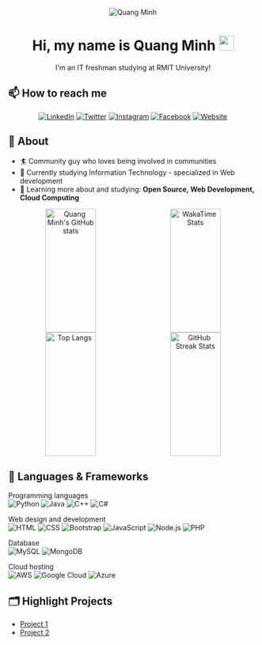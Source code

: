 <div align="center">

![Quang Minh](https://repository-images.githubusercontent.com/588181932/e36ec678-7984-4cdd-8e4c-a3932772ff8e)

# Hi, my name is Quang Minh <img src="https://raw.githubusercontent.com/MartinHeinz/MartinHeinz/master/wave.gif" width="30px">
I'm an IT freshman studying at RMIT University!

</div>

## 📫 How to reach me

<div align="center">

[![LinkedIn](https://img.shields.io/badge/-LinkedIn-blue?style=flat-square&logo=Linkedin&logoColor=white&link=https://www.linkedin.com/in/yourusername/)](https://www.linkedin.com/in/yourusername/)
[![Twitter](https://img.shields.io/badge/-Twitter-blue?style=flat-square&logo=Twitter&logoColor=white&link=https://twitter.com/yourusername)](https://twitter.com/yourusername)
[![Instagram](https://img.shields.io/badge/-Instagram-purple?style=flat-square&logo=Instagram&logoColor=white&link=https://www.instagram.com/yourusername/)](https://www.instagram.com/qminh1142/)
[![Facebook](https://img.shields.io/badge/-Facebook-blue?style=flat-square&logo=Facebook&logoColor=white&link=https://www.facebook.com/yourusername/)](https://www.facebook.com/Phamlequangminh0790)
[![Website](https://img.shields.io/badge/-Website-black?style=flat-square&logo=Google-Chrome&logoColor=white&link=https://yourwebsite.com)](https://yourwebsite.com)

</div>

## 🧐 About

- 🏄‍ Community guy who loves being involved in communities
- 🔭 Currently studying Information Technology - specialized in Web development
- 🌱 Learning more about and studying: **Open Source, Web Development, Cloud Computing**

<div align="center" style="display: flex; justify-content: space-around; flex-wrap: wrap; width: 100%;">
    <img align="center"
        src="https://github-readme-stats.vercel.app/api?username=quangminh24112005&show_icons=true&theme=tokyonight"
        alt="Quang Minh's GitHub stats" style="width: 45%; height: 250px;">
    <!-- <img align="center"
        src="https://github-readme-stats.vercel.app/api/top-langs/?username=quangminh24112005&theme=tokyonight&layout=compact"
        alt="Top Langs" style="width: 49%; height: 100%;"> -->
    <img align="center" src="https://github-readme-stats.vercel.app/api/wakatime?username=quangminh24112005&layout=compact" alt="WakaTime Stats" style="width: 45%; height: 250px;">
    <img align="center" src="https://github-readme-stats.vercel.app/api/top-langs/?username=quangminh24112005&theme=tokyonight&layout=compact" alt="Top Langs" style="width: 45%; height: 250px;">
    <img align="center" src="https://github-readme-streak-stats.herokuapp.com/?user=quangminh24112005&theme=tokyonight" alt="GitHub Streak Stats" style="width: 45%; height: 250px;">
</div>

## 🔨 Languages & Frameworks

Programming languages<br>
![Python](https://img.shields.io/badge/-Python-3776AB?style=flat-square&logo=python&logoColor=white)
![Java](https://img.shields.io/badge/-Java-007396?style=flat-square&logo=java&logoColor=white)
![C++](https://img.shields.io/badge/-C++-00599C?style=flat-square&logo=c%2B%2B&logoColor=white)
![C#](https://img.shields.io/badge/-C%23-239120?style=flat-square&logo=c-sharp&logoColor=white)<br>

Web design and development<br>
![HTML](https://img.shields.io/badge/-HTML-E34F26?style=flat-square&logo=html5&logoColor=white)
![CSS](https://img.shields.io/badge/-CSS-1572B6?style=flat-square&logo=css3&logoColor=white)
![Bootstrap](https://img.shields.io/badge/-Bootstrap-7952B3?style=flat-square&logo=bootstrap&logoColor=white)
![JavaScript](https://img.shields.io/badge/-JavaScript-F7DF1E?style=flat-square&logo=javascript&logoColor=black)
![Node.js](https://img.shields.io/badge/-Node.js-339933?style=flat-square&logo=node.js&logoColor=white)
![PHP](https://img.shields.io/badge/-PHP-777BB4?style=flat-square&logo=php&logoColor=white)<br>

Database<br>
![MySQL](https://img.shields.io/badge/-MySQL-4479A1?style=flat-square&logo=mysql&logoColor=white)
![MongoDB](https://img.shields.io/badge/-MongoDB-47A248?style=flat-square&logo=mongodb&logoColor=white)<br>

Cloud hosting<br>
![AWS](https://img.shields.io/badge/-AWS-232F3E?style=flat-square&logo=amazon-aws&logoColor=white)
![Google Cloud](https://img.shields.io/badge/-Google%20Cloud-4285F4?style=flat-square&logo=google-cloud&logoColor=white)
![Azure](https://img.shields.io/badge/-Azure-0089D6?style=flat-square&logo=microsoft-azure&logoColor=white)<br>

## 🗂️ Highlight Projects

- [Project 1](https://github.com/quangminh24112005/project1)
- [Project 2](https://github.com/quangminh24112005/project2)
